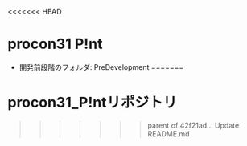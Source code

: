 <<<<<<< HEAD
# procon31 P!nt

* 開発前段階のフォルダ: PreDevelopment
=======
# procon31_P!ntリポジトリ
>>>>>>> parent of 42f21ad... Update README.md
